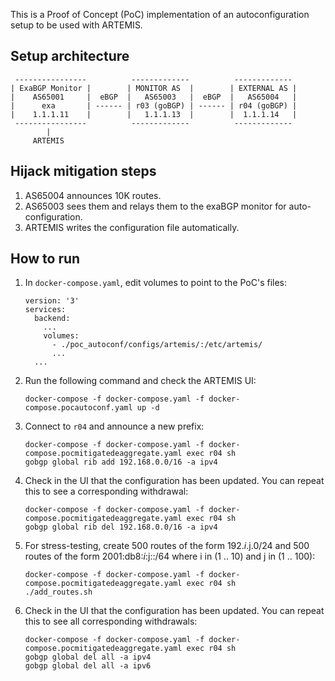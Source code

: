 This is a Proof of Concept (PoC) implementation of an autoconfiguration setup to be used with ARTEMIS.

## Setup architecture

```
 ----------------          -------------          -------------
| ExaBGP Monitor |        | MONITOR AS  |        | EXTERNAL AS |
|    AS65001     |  eBGP  |   AS65003   |  eBGP  |   AS65004   |
|      exa       | ------ | r03 (goBGP) | ------ | r04 (goBGP) |
|    1.1.1.11    |        |   1.1.1.13  |        |  1.1.1.14   |
 ----------------          -------------          -------------
        |
     ARTEMIS
```

## Hijack mitigation steps
1. AS65004 announces 10K routes.
2. AS65003 sees them and relays them to the exaBGP monitor for auto-configuration.
3. ARTEMIS writes the configuration file automatically.

## How to run

1. In `docker-compose.yaml`, edit volumes to point to the PoC's files:

    ```
    version: '3'
    services:
      backend:
        ...
        volumes:
          - ./poc_autoconf/configs/artemis/:/etc/artemis/
          ...
      ...
    ```

2. Run the following command and check the ARTEMIS UI:

   ```
   docker-compose -f docker-compose.yaml -f docker-compose.pocautoconf.yaml up -d
   ```

3. Connect to `r04` and  announce a new prefix:

   ```
   docker-compose -f docker-compose.yaml -f docker-compose.pocmitigatedeaggregate.yaml exec r04 sh
   gobgp global rib add 192.168.0.0/16 -a ipv4
   ```

4. Check in the UI that the configuration has been updated. You can repeat this to see a corresponding withdrawal:

   ```
   docker-compose -f docker-compose.yaml -f docker-compose.pocmitigatedeaggregate.yaml exec r04 sh
   gobgp global rib del 192.168.0.0/16 -a ipv4
   ```

5. For stress-testing, create 500 routes of the form 192.$i.$j.0/24 and 500 routes of the form 2001:db8:$i:$j::/64 where i in (1 .. 10) and j in (1 .. 100):

   ```
   docker-compose -f docker-compose.yaml -f docker-compose.pocmitigatedeaggregate.yaml exec r04 sh
   ./add_routes.sh
   ```

6. Check in the UI that the configuration has been updated. You can repeat this to see all corresponding withdrawals:

   ```
   docker-compose -f docker-compose.yaml -f docker-compose.pocmitigatedeaggregate.yaml exec r04 sh
   gobgp global del all -a ipv4
   gobgp global del all -a ipv6
   ```
